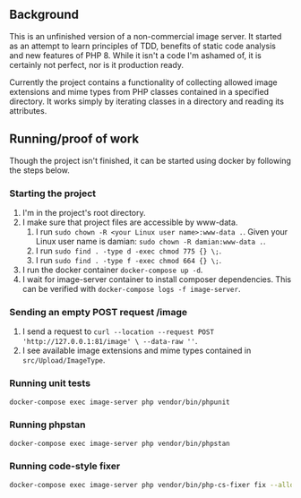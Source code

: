 ## Background

This is an unfinished version of a non-commercial image server. It started as an attempt to learn principles of TDD,
benefits of static code analysis and new features of PHP 8. While it isn't a code I'm ashamed of, it is certainly not
perfect, nor is it production ready.

Currently the project contains a functionality of collecting allowed image extensions and mime types from PHP classes
contained in a specified directory. It works simply by iterating classes in a directory and reading its attributes. 

## Running/proof of work

Though the project isn't finished, it can be started using docker by following the steps below.

### Starting the project

1. I'm in the project's root directory.
1. I make sure that project files are accessible by www-data.
    1. I run `sudo chown -R <your Linux user name>:www-data .`. Given your Linux user name is damian: `sudo chown -R damian:www-data .`.
    1. I run `sudo find . -type d -exec chmod 775 {} \;`.
    1. I run `sudo find . -type f -exec chmod 664 {} \;`.
1. I run the docker container `docker-compose up -d`.
1. I wait for image-server container to install composer dependencies. This can be verified with `docker-compose logs -f image-server`.
   
### Sending an empty POST request /image

1. I send a request to `curl --location --request POST 'http://127.0.0.1:81/image' \
   --data-raw ''`.
1. I see available image extensions and mime types contained in `src/Upload/ImageType`.

### Running unit tests

```sh
docker-compose exec image-server php vendor/bin/phpunit
```

### Running phpstan

```sh
docker-compose exec image-server php vendor/bin/phpstan
```

### Running code-style fixer

```sh
docker-compose exec image-server php vendor/bin/php-cs-fixer fix --allow-risky=yes
```
